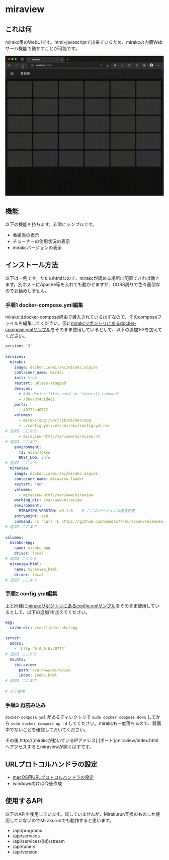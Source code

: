 # miraview

## これは何

mirakc用のWebUIです。html+javascriptで出来ているため、mirakcの内蔵Webサーバ機能で動かすことが可能です。

![デモgif](/demo.gif)

## 機能

以下の機能を持ちます。非常にシンプルです。

* 番組表の表示
* チューナーの使用状況の表示
* mirakcバージョンの表示

## インストール方法

以下は一例です。ただのhtmlなので、mirakcが読める場所に配置できれば動きます。別ホストにApache等を入れても動かせますが、CORS周りで色々面倒なのでお勧めしません。

### 手順1 docker-compose.yml編集

mirakcはdocker-compose経由で導入されているはずなので、そのcomposeファイルを編集してください。仮に[mirakcリポジトリにあるdocker-compose.ymlサンプル](https://github.com/mirakc/mirakc)をそのまま使用しているとして、以下の追加1-3を加えてください。

``` yaml
version: '3'

services:
  mirakc:
    image: docker.io/mirakc/mirakc:alpine
    container_name: mirakc
    init: true
    restart: unless-stopped
    devices:
      # Add device files used in `tuners[].command`.
      - /dev/px4video2
    ports:
      - 40772:40772
    volumes:
      - mirakc-epg:/var/lib/mirakc/epg
      - ./config.yml:/etc/mirakc/config.yml:ro
# 追加1 ここから
      - miraview-html:/var/www/miraview:ro
# 追加1 ここまで
    environment:
      TZ: Asia/Tokyo
      RUST_LOG: info
# 追加2 ここから
  miraview:
    image: docker.io/mirakc/mirakc:alpine
    container_name: miraview-loader
    restart: "no"
    volumes:
      - miraview-html:/var/www/miraview
    working_dir: /var/www/miraview
    environment:
      MIRAVIEW_VERSION: v0.1.0    # ここのバージョンは適宜変更
    entrypoint: ash
    command: -c "curl -L https://github.com/maeda577/miraview/releases/download/$$MIRAVIEW_VERSION/build.tar.gz | tar -zxvf -"
# 追加2 ここまで

volumes:
  mirakc-epg:
    name: mirakc_epg
    driver: local
# 追加3 ここから
  miraview-html:
    name: miraview_html
    driver: local
# 追加3 ここまで
```

### 手順2 config.yml編集

上と同様に[mirakcリポジトリにあるconfig.ymlサンプル](https://github.com/mirakc/mirakc)をそのまま使用しているとして、以下の追加1を加えてください。

``` yaml
epg:
  cache-dir: /var/lib/mirakc/epg

server:
  addrs:
    - !http '0.0.0.0:40772'
# 追加1 ここから
  mounts:
    /miraview:
      path: /var/www/miraview
      index: index.html
# 追加1 ここまで

# 以下省略
```

### 手順3 再読み込み

`docker-compose.yml` があるディレクトリで `sudo docker compose down` してから `sudo docker compose up -d` してください。mirakcも一度落ちるので、録画中でないことを確認しておいてください。

その後 http://[mirakcが動いているIPアドレス]:[ポート]/miraview/index.html へアクセスするとmiraviewが開くはずです。

## URLプロトコルハンドラの設定

* [macOS用URLプロトコルハンドラの設定](./docs/mac-url.md)
* windows向けは今後作成

## 使用するAPI

以下のAPIを使用しています。試していませんが、Mirakurun互換のものしか使用していないのでMirakurunでも動作すると思います。

* /api/programs
* /api/services
* /api/services/{id}/stream
* /api/tuners
* /api/version

